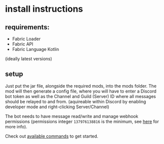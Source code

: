 # install instructions

## requirements:
- Fabric Loader
- Fabric API
- Fabric Language Kotlin

(ideally latest versions)

## setup
Just put the jar file, alongside the required mods, into the mods folder. The mod will then generate a config file, where you will have to enter a Discord bot token as well as the Channel and Guild (Server) ID where all messages should be relayed to and from. (aquireable within Discord by enabling developer mode and right-clicking Server/Channel)

The bot needs to have message read/write and manage webhook permissions (permissions integer `137976138816` is the minimum, see [here](https://discord.com/developers/applications) for more info).

Check out [available commands](./commands.md) to get started.
